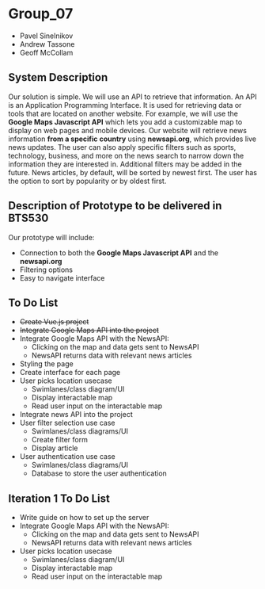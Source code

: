 # Group_07

- Pavel Sinelnikov
- Andrew Tassone
- Geoff McCollam

## System Description

Our solution is simple. We will use an API to retrieve that information. An API is an Application Programming Interface. It is used for retrieving data or tools that are located on another website. For example, we will use the **Google Maps Javascript API** which lets you add a customizable map to display on web pages and mobile devices. Our website will retrieve news information **from a specific country** using **newsapi.org**, which provides live news updates. The user can also apply specific filters such as sports, technology, business, and more on the news search to narrow down the information they are interested in. Additional filters may be added in the future. News articles, by default, will be sorted by newest first. The user has the option to sort by popularity or by oldest first.

## Description of Prototype to be delivered in BTS530

Our prototype will include:

- Connection to both the **Google Maps Javascript API** and the **newsapi.org**
- Filtering options
- Easy to navigate interface

## To Do List

- ~~Create Vue.js project~~
- ~~Integrate Google Maps API into the project~~
- Integrate Google Maps API with the NewsAPI:
  - Clicking on the map and data gets sent to NewsAPI
  - NewsAPI returns data with relevant news articles
- Styling the page
- Create interface for each page
- User picks location usecase
  - Swimlanes/class diagram/UI
  - Display interactable map
  - Read user input on the interactable map
- Integrate news API into the project
- User filter selection use case
  - Swimlanes/class diagrams/UI
  - Create filter form
  - Display article
- User authentication use case
  - Swimlanes/class diagrams/UI
  - Database to store the user authentication

## Iteration 1 To Do List

- Write guide on how to set up the server
- Integrate Google Maps API with the NewsAPI:
  - Clicking on the map and data gets sent to NewsAPI
  - NewsAPI returns data with relevant news articles
- User picks location usecase
  - Swimlanes/class diagram/UI
  - Display interactable map
  - Read user input on the interactable map
